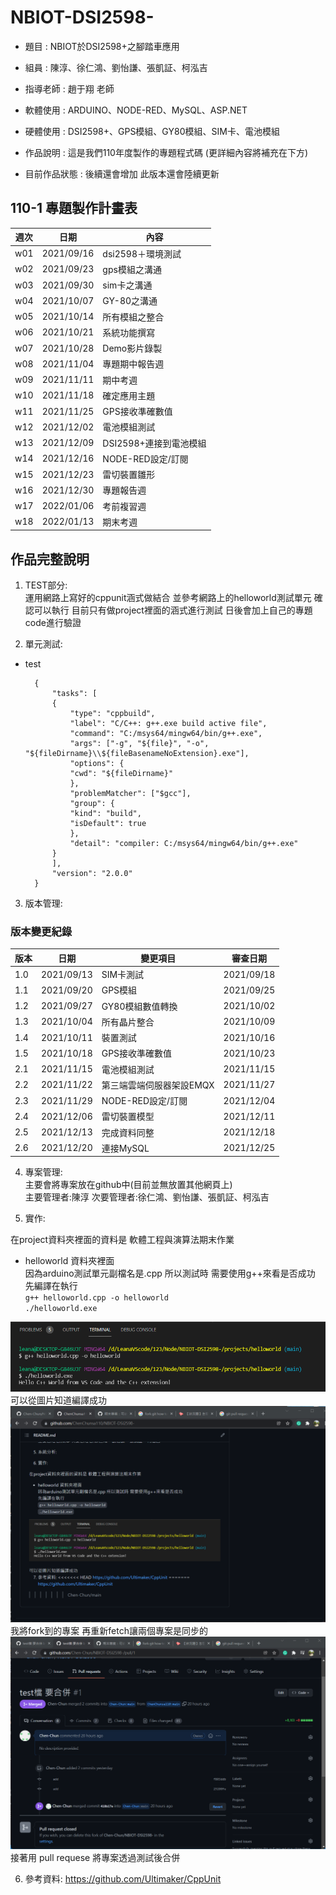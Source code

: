 # NBIOT-DSI2598-

* 題目 : NBIOT於DSI2598+之腳踏車應用  
* 組員 : 陳淳、徐仁鴻、劉怡謙、張凱証、柯泓吉
* 指導老師 : 趙于翔 老師

* 軟體使用 : ARDUINO、NODE-RED、MySQL、ASP.NET
* 硬體使用 : DSI2598+、GPS模組、GY80模組、SIM卡、電池模組
* 作品說明 : 這是我們110年度製作的專題程式碼 (更詳細內容將補充在下方)
* 目前作品狀態 : 後續還會增加 此版本還會陸續更新

## 110-1 專題製作計畫表
週次 | 日期 | 內容
----|------|-------
w01 | 2021/09/16 | dsi2598＋環境測試
w02 | 2021/09/23 | gps模組之溝通
w03 | 2021/09/30 | sim卡之溝通
w04 | 2021/10/07 | GY-80之溝通
w05 | 2021/10/14 | 所有模組之整合
w06 | 2021/10/21 | 系統功能撰寫
w07 | 2021/10/28 | Demo影片錄製
w08 | 2021/11/04 | 專題期中報告週
w09 | 2021/11/11 | 期中考週
w10 | 2021/11/18 | 確定應用主題
w11 | 2021/11/25 | GPS接收準確數值
w12 | 2021/12/02 | 電池模組測試
w13 | 2021/12/09 | DSI2598+連接到電池模組
w14 | 2021/12/16 | NODE-RED設定/訂閱
w15 | 2021/12/23 | 雷切裝置雛形
w16 | 2021/12/30 | 專題報告週
w17 | 2022/01/06 | 考前複習週
w18 | 2022/01/13 | 期末考週

## 作品完整說明
1. TEST部分:  
運用網路上寫好的cppunit涵式做結合 並參考網路上的helloworld測試單元 確認可以執行 目前只有做project裡面的涵式進行測試 日後會加上自己的專題code進行驗證

2. 單元測試:  
* test  

        {
            "tasks": [
            {
                "type": "cppbuild",
                "label": "C/C++: g++.exe build active file",
                "command": "C:/msys64/mingw64/bin/g++.exe",
                "args": ["-g", "${file}", "-o", "${fileDirname}\\${fileBasenameNoExtension}.exe"],
                "options": {
                "cwd": "${fileDirname}"
                },
                "problemMatcher": ["$gcc"],
                "group": {
                "kind": "build",
                "isDefault": true
                },
                "detail": "compiler: C:/msys64/mingw64/bin/g++.exe"
            }
            ],
            "version": "2.0.0"
        }

3. 版本管理:  
### 版本變更紀錄
版本 | 日期 | 變更項目 | 審查日期
----|------|----------|---------
1.0 | 2021/09/13 | SIM卡測試 | 2021/09/18
1.1 | 2021/09/20 | GPS模組 | 2021/09/25
1.2 | 2021/09/27 | GY80模組數值轉換 | 2021/10/02
1.3 | 2021/10/04 | 所有晶片整合 | 2021/10/09
1.4 | 2021/10/11 | 裝置測試 | 2021/10/16
1.5 | 2021/10/18 | GPS接收準確數值 | 2021/10/23
2.1 | 2021/11/15 | 電池模組測試 | 2021/11/15
2.2 | 2021/11/22 | 第三端雲端伺服器架設EMQX | 2021/11/27
2.3 | 2021/11/29 | NODE-RED設定/訂閱 | 2021/12/04
2.4 | 2021/12/06 | 雷切裝置模型 | 2021/12/11
2.5 | 2021/12/13 | 完成資料同整 | 2021/12/18
2.6 | 2021/12/20 | 連接MySQL | 2021/12/25

4. 專案管理:  
主要會將專案放在github中(目前並無放置其他網頁上)  
主要管理者:陳淳
次要管理者:徐仁鴻、劉怡謙、張凱証、柯泓吉

5. 實作:  

在project資料夾裡面的資料是 軟體工程與演算法期末作業  

* helloworld 資料夾裡面  
因為arduino測試單元副檔名是.cpp 所以測試時 需要使用g++來看是否成功  
先編譯在執行  
`g++ helloworld.cpp -o helloworld`  
`./helloworld.exe`  
<img src="./picture/f1.png"/>
可以從圖片知道編譯成功  

<img src="./picture/fetch.png"/>
我將fork到的專案 再重新fetch讓兩個專案是同步的  

<img src="./picture/f3.png"/>
接著用 pull requese 將專案透過測試後合併

6. 參考資料: 
https://github.com/Ultimaker/CppUnit  